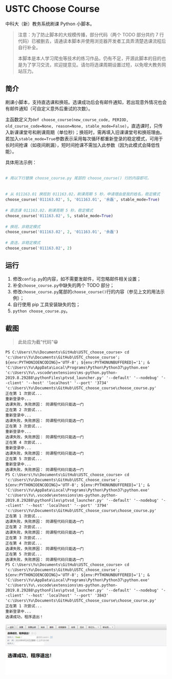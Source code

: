 # USTC Choose Course

中科大（新）教务系统刷课 Python 小脚本。

> 注意：为了防止脚本的大规模传播，部分代码（两个 TODO 部分共约 7 行代码）已被删去，请通读本脚本并使用浏览器开发者工具弄清楚选课流程后自行补全。
>
> 本脚本是本人学习爬虫等技术的练习作品，仍有不足，开源此脚本的目的也是为了学习交流，欢迎提意见。请勿将选课周期设置过短，以免增大教务网站压力。

## 简介

刷课小脚本，支持直选课和换班。选课成功后会有邮件通知，若出现意外情况也会有邮件通知（可自定义意外后重试的次数）。

主函数定义为`def choose_course(new_course_code, PERIOD, old_course_code=None, reason=None, stable_mode=False)`，直选课时，只传入新课课堂号和刷课周期（单位秒）；换班时，需再填入旧课课堂号和换班理由。若加入`stable_mode=True`参数表示采用每次循环都重新登录的稳定模式，可用于长时间抢课（如夜间刷漏），短时间抢课不需加入此参数（因为此模式会降低性能）。

具体用法示例：

```python

# 用以下行替换 choose_course.py 尾部的 choose_course() 行的内容即可。


# 从 011163.01 换班到 011163.02，刷课周期 5 秒，申请理由是我的姓名，稳定模式
choose_course('011163.02', 5, '011163.01', '余磊', stable_mode=True)

# 直选课 011163.02，刷课周期 5 秒，稳定模式
choose_course('011163.02', 5, stable_mode=True)

# 换班，非稳定模式
choose_course('011163.02', 2, '011163.01', '余磊')

# 直选，非稳定模式
choose_course('011163.02', 2)
```

## 运行

1. 修改`config.py`的内容，如不需要发邮件，可忽略邮件相关设置；
2. 补全`choose_course.py`中缺失的两个 TODO 部分；
3. 修改`choose_course.py`尾部的`choose_course()`行的内容（参见上文的用法示例）；
4. 自行使用 pip 工具安装缺失的包；
5. `python choose_course.py`。

## 截图

> 此处应为截“代码”😁

```
PS C:\Users\Yu\Documents\GitHub\USTC_choose_course> cd 'c:\Users\Yu\Documents\GitHub\USTC_choose_course'; ${env:PYTHONIOENCODING}='UTF-8'; ${env:PYTHONUNBUFFERED}='1'; & 
'C:\Users\Yu\AppData\Local\Programs\Python\Python37\python.exe' 'c:\Users\Yu\.vscode\extensions\ms-python.python-2019.8.29288\pythonFiles\ptvsd_launcher.py' '--default' '--nodebug' '--client' '--host' 'localhost' '--port' '3734' 'c:\Users\Yu\Documents\GitHub\USTC_choose_course\choose_course.py' 
正在第 1 次尝试...
重新登录中...
选课失败，失败原因： 同课程代码只能选一门
正在第 2 次尝试...
重新登录中...
选课失败，失败原因： 同课程代码只能选一门
正在第 3 次尝试...
重新登录中...
选课失败，失败原因： 同课程代码只能选一门
正在第 4 次尝试...
重新登录中...
选课失败，失败原因： 同课程代码只能选一门
正在第 5 次尝试...
重新登录中...
选课失败，失败原因： 同课程代码只能选一门
PS C:\Users\Yu\Documents\GitHub\USTC_choose_course> cd 'c:\Users\Yu\Documents\GitHub\USTC_choose_course'; ${env:PYTHONIOENCODING}='UTF-8'; ${env:PYTHONUNBUFFERED}='1'; & 
'C:\Users\Yu\AppData\Local\Programs\Python\Python37\python.exe' 'c:\Users\Yu\.vscode\extensions\ms-python.python-2019.8.29288\pythonFiles\ptvsd_launcher.py' '--default' '--nodebug' '--client' '--host' 'localhost' '--port' '3794' 'c:\Users\Yu\Documents\GitHub\USTC_choose_course\choose_course.py' 
正在第 1 次尝试...
选课失败，失败原因： 同课程代码只能选一门
正在第 2 次尝试...
选课失败，失败原因： 同课程代码只能选一门
正在第 3 次尝试...
正在第 4 次尝试...
选课失败，失败原因： 同课程代码只能选一门
正在第 5 次尝试...
选课失败，失败原因： 同课程代码只能选一门
PS C:\Users\Yu\Documents\GitHub\USTC_choose_course> cd 'c:\Users\Yu\Documents\GitHub\USTC_choose_course'; ${env:PYTHONIOENCODING}='UTF-8'; ${env:PYTHONUNBUFFERED}='1'; & 
'C:\Users\Yu\AppData\Local\Programs\Python\Python37\python.exe' 'c:\Users\Yu\.vscode\extensions\ms-python.python-2019.8.29288\pythonFiles\ptvsd_launcher.py' '--default' '--nodebug' '--client' '--host' 'localhost' '--port' '3843' 'c:\Users\Yu\Documents\GitHub\USTC_choose_course\choose_course.py'
正在第 1 次尝试...
重新登录中...
选课成功，程序退出！
```

![1566818336035](README.assets/1566818336035.png)